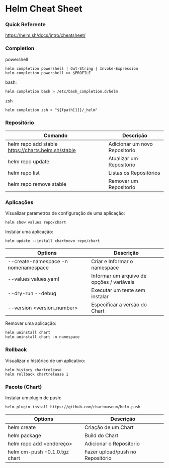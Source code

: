# Helm Cheat Sheet

### Quick Referente

<https://helm.sh/docs/intro/cheatsheet/>


### Completion
powershell
```
helm completion powershell | Out-String | Invoke-Expression
helm completion powershell >> $PROFILE
```
bash:
```
helm completion bash > /etc/bash_completion.d/helm
```
zsh
```
helm completion zsh > "${fpath[1]}/_helm"
```

### Repositório

| Comando | Descrição | 
|---------|-----------|
| helm repo add stable https://charts.helm.sh/stable | Adicionar um novo Repositorio |
| helm repo update | Atualizar um Repositorio |
| helm repo list | Listas os Repositórios |
| helm repo remove stable | Remover um Repositorio |


### Aplicações

Visualizar parametros de configuração de uma aplicação:
```
helm show values repo/chart
```

Instalar uma aplicação:
```
helm update --install chartnovo repo/chart
```

| Options | Descrição |
|---------|-----------|
| --create-namespace -n nomenamespace  | Criar e Informar o namespace |
| --values values.yaml | Informar um arquivo de opções / variáveis |
| --dry-run --debug | Executar um teste sem instalar |
| --version <version_number> | Especificar a versão do Chart |

Remover uma aplicação:
```
helm uninstall chart 
helm uninstall chart -n namespace
```

### Rollback

Visualizar o histórico de um aplicativo:
```
helm history chartrelease
helm rollback chartrelease 1
```

### Pacote (Chart)

Instalar um plugin de push:
```
helm plugin install https://github.com/chartmuseum/helm-push
```

| Options | Descrição |
|---------|-----------|
| helm create <chart> | Criação de um Chart |
| helm package <chart> | Build do Chart |
| helm repo add <chart> <endereço> | Adicionar o Repositorio |
| helm cm-push <chart>-0.1.0.tgz chart | Fazer upload/push no Repositório |
